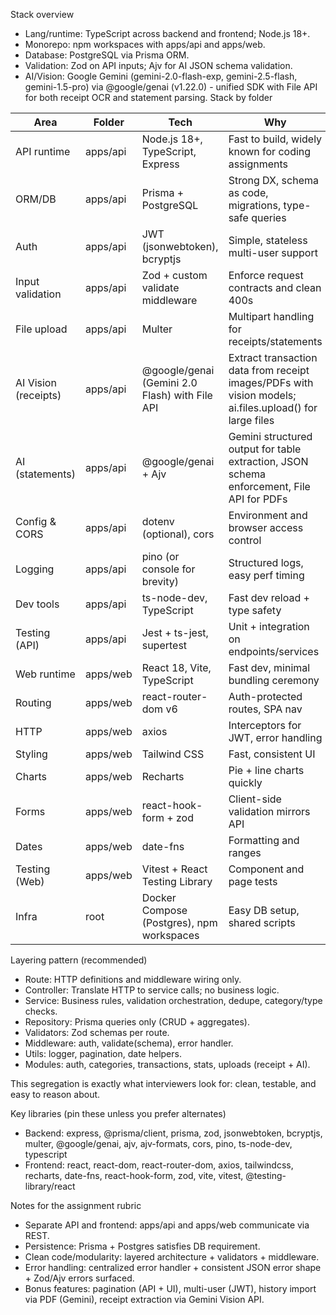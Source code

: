 Stack overview
- Lang/runtime: TypeScript across backend and frontend; Node.js 18+.
- Monorepo: npm workspaces with apps/api and apps/web.
- Database: PostgreSQL via Prisma ORM.
- Validation: Zod on API inputs; Ajv for AI JSON schema validation.
- AI/Vision: Google Gemini (gemini-2.0-flash-exp, gemini-2.5-flash, gemini-1.5-pro) via @google/genai (v1.22.0) - unified SDK with File API for both receipt OCR and statement parsing.
Stack by folder

| Area | Folder | Tech | Why |
|---|---|---|---|
| API runtime | apps/api | Node.js 18+, TypeScript, Express | Fast to build, widely known for coding assignments |
| ORM/DB | apps/api | Prisma + PostgreSQL | Strong DX, schema as code, migrations, type-safe queries |
| Auth | apps/api | JWT (jsonwebtoken), bcryptjs | Simple, stateless multi-user support |
| Input validation | apps/api | Zod + custom validate middleware | Enforce request contracts and clean 400s |
| File upload | apps/api | Multer | Multipart handling for receipts/statements |
| AI Vision (receipts) | apps/api | @google/genai (Gemini 2.0 Flash) with File API | Extract transaction data from receipt images/PDFs with vision models; ai.files.upload() for large files |
| AI (statements) | apps/api | @google/genai + Ajv | Gemini structured output for table extraction, JSON schema enforcement, File API for PDFs |
| Config & CORS | apps/api | dotenv (optional), cors | Environment and browser access control |
| Logging | apps/api | pino (or console for brevity) | Structured logs, easy perf timing |
| Dev tools | apps/api | ts-node-dev, TypeScript | Fast dev reload + type safety |
| Testing (API) | apps/api | Jest + ts-jest, supertest | Unit + integration on endpoints/services |
| Web runtime | apps/web | React 18, Vite, TypeScript | Fast dev, minimal bundling ceremony |
| Routing | apps/web | react-router-dom v6 | Auth-protected routes, SPA nav |
| HTTP | apps/web | axios | Interceptors for JWT, error handling |
| Styling | apps/web | Tailwind CSS | Fast, consistent UI |
| Charts | apps/web | Recharts | Pie + line charts quickly |
| Forms | apps/web | react-hook-form + zod | Client-side validation mirrors API |
| Dates | apps/web | date-fns | Formatting and ranges |
| Testing (Web) | apps/web | Vitest + React Testing Library | Component and page tests |
| Infra | root | Docker Compose (Postgres), npm workspaces | Easy DB setup, shared scripts |

Layering pattern (recommended)
- Route: HTTP definitions and middleware wiring only.
- Controller: Translate HTTP to service calls; no business logic.
- Service: Business rules, validation orchestration, dedupe, category/type checks.
- Repository: Prisma queries only (CRUD + aggregates).
- Validators: Zod schemas per route.
- Middleware: auth, validate(schema), error handler.
- Utils: logger, pagination, date helpers.
- Modules: auth, categories, transactions, stats, uploads (receipt + AI).

This segregation is exactly what interviewers look for: clean, testable, and easy to reason about.

Key libraries (pin these unless you prefer alternates)
- Backend: express, @prisma/client, prisma, zod, jsonwebtoken, bcryptjs, multer, @google/genai, ajv, ajv-formats, cors, pino, ts-node-dev, typescript
- Frontend: react, react-dom, react-router-dom, axios, tailwindcss, recharts, date-fns, react-hook-form, zod, vite, vitest, @testing-library/react

Notes for the assignment rubric
- Separate API and frontend: apps/api and apps/web communicate via REST.
- Persistence: Prisma + Postgres satisfies DB requirement.
- Clean code/modularity: layered architecture + validators + middleware.
- Error handling: centralized error handler + consistent JSON error shape + Zod/Ajv errors surfaced.
- Bonus features: pagination (API + UI), multi-user (JWT), history import via PDF (Gemini), receipt extraction via Gemini Vision API.
